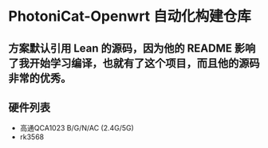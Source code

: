 # PhotoniCat-Openwrt 自动化构建仓库
## 方案默认引用 Lean 的源码，因为他的 README 影响了我开始学习编译，也就有了这个项目，而且他的源码非常的优秀。
## 硬件列表
- 高通QCA1023 B/G/N/AC (2.4G/5G)
- rk3568
